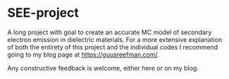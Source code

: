 # SEE-project
A long project with goal to create an accurate MC model of secondary electron emission in dielectric materials. 
For a more extensive explanation of both the entirety of this project and the individual codes I recommend going to my blog page at https://guusreefman.com/.

Any constructive feedback is welcome, either here or on my blog.
